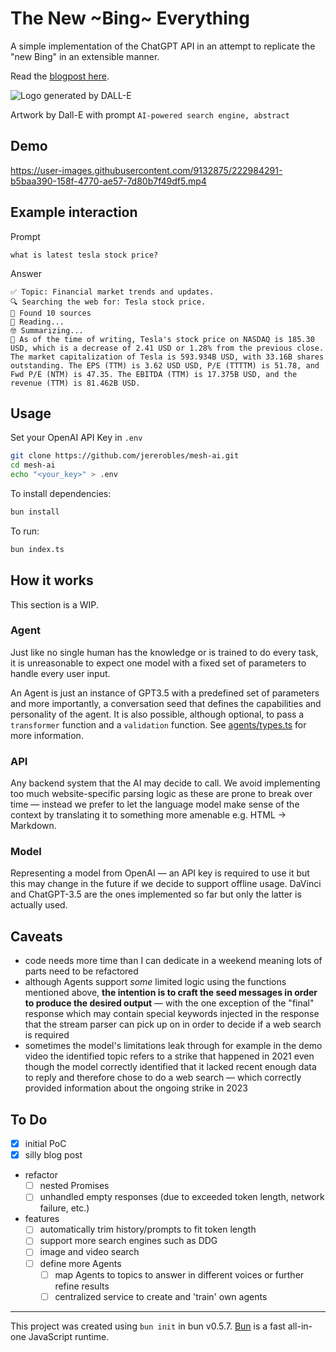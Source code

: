 # The New ~Bing~ Everything

A simple implementation of the ChatGPT API in an attempt to replicate the "new Bing" in an extensible manner.

Read the [blogpost here](https://blog.jererobles.me/b/6F9D6A3A-A8A7-4E47-8CDB-1FFD0C3A1D85/The-new-everything).

![Logo generated by DALL-E](https://user-images.githubusercontent.com/9132875/222984572-9630ebb7-aa22-4567-9345-8d789319be24.png)

Artwork by Dall-E with prompt `AI-powered search engine, abstract`

## Demo

https://user-images.githubusercontent.com/9132875/222984291-b5baa390-158f-4770-ae57-7d80b7f49df5.mp4

## Example interaction

Prompt

```
what is latest tesla stock price?
```

Answer

```
✅ Topic: Financial market trends and updates.
🔍 Searching the web for: Tesla stock price.
🔗 Found 10 sources
📖 Reading...
🤓 Summarizing...
💬 As of the time of writing, Tesla's stock price on NASDAQ is 185.30 USD, which is a decrease of 2.41 USD or 1.28% from the previous close. The market capitalization of Tesla is 593.934B USD, with 33.16B shares outstanding. The EPS (TTM) is 3.62 USD USD, P/E (TTTTM) is 51.78, and Fwd P/E (NTM) is 47.35. The EBITDA (TTM) is 17.375B USD, and the revenue (TTM) is 81.462B USD.
```

## Usage

Set your OpenAI API Key in `.env`

```bash
git clone https://github.com/jererobles/mesh-ai.git
cd mesh-ai
echo "<your_key>" > .env
```

To install dependencies:

```bash
bun install
```

To run:

```bash
bun index.ts
```

## How it works

This section is a WIP.

### Agent

Just like no single human has the knowledge or is trained to do every task, it is unreasonable to expect one model with a fixed set of parameters to handle every user input.

An Agent is just an instance of GPT3.5 with a predefined set of parameters and more importantly, a conversation seed that defines the capabilities and personality of the agent. It is also possible, although optional, to pass a `transformer` function and a `validation` function. See [agents/types.ts](https://github.com/jererobles/mesh-ai/blob/main/agents/types.ts) for more information.

### API

Any backend system that the AI may decide to call. We avoid implementing too much website-specific parsing logic as these are prone to break over time — instead we prefer to let the language model make sense of the context by translating it to something more amenable e.g. HTML -> Markdown.

### Model

Representing a model from OpenAI — an API key is required to use it but this may change in the future if we decide to support offline usage. DaVinci and ChatGPT-3.5 are the ones implemented so far but only the latter is actually used.

## Caveats

- code needs more time than I can dedicate in a weekend meaning lots of parts need to be refactored
- although Agents support _some_ limited logic using the functions mentioned above, **the intention is to craft the seed messages in order to produce the desired output** — with the one exception of the "final" response which may contain special keywords injected in the response that the stream parser can pick up on in order to decide if a web search is required
- sometimes the model's limitations leak through for example in the demo video the identified topic refers to a strike that happened in 2021 even though the model correctly identified that it lacked recent enough data to reply and therefore chose to do a web search — which correctly provided information about the ongoing strike in 2023

## To Do

- [x] initial PoC
- [x] silly blog post
- refactor
  - [ ] nested Promises
  - [ ] unhandled empty responses (due to exceeded token length, network failure, etc.)
- features
  - [ ] automatically trim history/prompts to fit token length
  - [ ] support more search engines such as DDG
  - [ ] image and video search
  - [ ] define more Agents
    - [ ] map Agents to topics to answer in different voices or further refine results
    - [ ] centralized service to create and 'train' own agents

---

This project was created using `bun init` in bun v0.5.7. [Bun](https://bun.sh) is a fast all-in-one JavaScript runtime.
